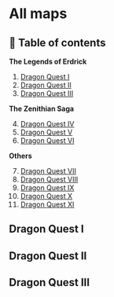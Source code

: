 # All maps

## 📖 Table of contents

**The Legends of Erdrick**

1. [Dragon Quest I](dragon-quest-i)
2. [Dragon Quest II](dragon-quest-ii)
3. [Dragon Quest III](dragon-quest-iii)

**The Zenithian Saga**

4. [Dragon Quest IV](dragon-quest-iv)
5. [Dragon Quest V](dragon-quest-v)
6. [Dragon Quest VI](dragon-quest-vi)

**Others**

7. [Dragon Quest VII](Dragon%20Quest%207/README.md)
8. [Dragon Quest VIII](Dragon%20Quest%208/README.md)
9. [Dragon Quest IX](Dragon%20Quest%209/README.md)
10. [Dragon Quest X](Dragon%20Quest%2010/README.md)
11. [Dragon Quest XI](Dragon%20Quest%2011/README.md)

## Dragon Quest I
## Dragon Quest II
## Dragon Quest III
